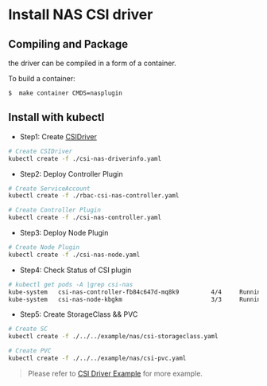 # Install NAS CSI driver

## Compiling and Package
the driver can be compiled in a form of a container.

To build a container:
```
$  make container CMDS=nasplugin
```

## Install with kubectl

- Step1: Create [CSIDriver](https://kubernetes-csi.github.io/docs/csi-driver-object.html)

```bash
# Create CSIDriver
kubectl create -f ./csi-nas-driverinfo.yaml
```

- Step2: Deploy Controller Plugin

```bash
# Create ServiceAccount
kubectl create -f ./rbac-csi-nas-controller.yaml

# Create Controller Plugin
kubectl create -f ./csi-nas-controller.yaml
```

- Step3: Deploy Node Plugin

```bash
# Create Node Plugin
kubectl create -f ./csi-nas-node.yaml
```

- Step4: Check Status of CSI plugin

```bash
# kubectl get pods -A |grep csi-nas
kube-system   csi-nas-controller-fb84c647d-mq8k9         4/4     Running   0          1h
kube-system   csi-nas-node-kbgkm                         3/3     Running   0          1h
```

- Step5: Create StorageClass && PVC

```bash
# Create SC
kubectl create -f ./../../example/nas/csi-storageclass.yaml

# Create PVC
kubectl create -f ./../../example/nas/csi-pvc.yaml
```

> Please refer to [CSI Driver Example](../../example/nas/README.md) for more example.

